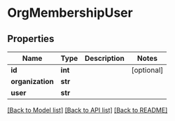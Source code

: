 # OrgMembershipUser

## Properties
Name | Type | Description | Notes
------------ | ------------- | ------------- | -------------
**id** | **int** |  | [optional] 
**organization** | **str** |  | 
**user** | **str** |  | 

[[Back to Model list]](../README.md#documentation-for-models) [[Back to API list]](../README.md#documentation-for-api-endpoints) [[Back to README]](../README.md)


